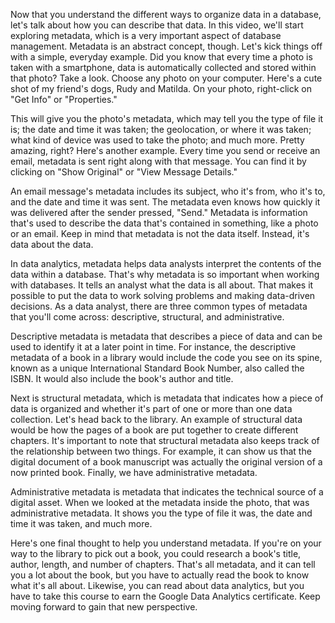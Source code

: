 
Now that you understand the different ways to organize data in a database, let's talk about how you can describe that data. In this video, we'll start exploring metadata, which is a very important aspect of database management. Metadata is an abstract concept, though. Let's kick things off with a simple, everyday example. Did you know that every time a photo is taken with a smartphone, data is automatically collected and stored within that photo? Take a look. Choose any photo on your computer. Here's a cute shot of my friend's dogs, Rudy and Matilda. On your photo, right-click on "Get Info" or "Properties."

This will give you the photo's metadata, which may tell you the type of file it is; the date and time it was taken; the geolocation, or where it was taken; what kind of device was used to take the photo; and much more. Pretty amazing, right? Here's another example. Every time you send or receive an email, metadata is sent right along with that message. You can find it by clicking on "Show Original" or "View Message Details."

An email message's metadata includes its subject, who it's from, who it's to, and the date and time it was sent. The metadata even knows how quickly it was delivered after the sender pressed, "Send." Metadata is information that's used to describe the data that's contained in something, like a photo or an email. Keep in mind that metadata is not the data itself. Instead, it's data about the data. 

In data analytics, metadata helps data analysts interpret the contents of the data within a database. That's why metadata is so important when working with databases. It tells an analyst what the data is all about. That makes it possible to put the data to work solving problems and making data-driven decisions. As a data analyst, there are three common types of metadata that you'll come across: descriptive, structural, and administrative. 

Descriptive metadata is metadata that describes a piece of data and can be used to identify it at a later point in time. For instance, the descriptive metadata of a book in a library would include the code you see on its spine, known as a unique International Standard Book Number, also called the ISBN. It would also include the book's author and title. 

Next is structural metadata, which is metadata that indicates how a piece of data is organized and whether it's part of one or more than one data collection. Let's head back to the library. An example of structural data would be how the pages of a book are put together to create different chapters. It's important to note that structural metadata also keeps track of the relationship between two things. For example, it can show us that the digital document of a book manuscript was actually the original version of a now printed book. Finally, we have administrative metadata. 

Administrative metadata is metadata that indicates the technical source of a digital asset. When we looked at the metadata inside the photo, that was administrative metadata. It shows you the type of file it was, the date and time it was taken, and much more. 

Here's one final thought to help you understand metadata. If you're on your way to the library to pick out a book, you could research a book's title, author, length, and number of chapters. That's all metadata, and it can tell you a lot about the book, but you have to actually read the book to know what it's all about. Likewise, you can read about data analytics, but you have to take this course to earn the Google Data Analytics certificate. Keep moving forward to gain that new perspective.